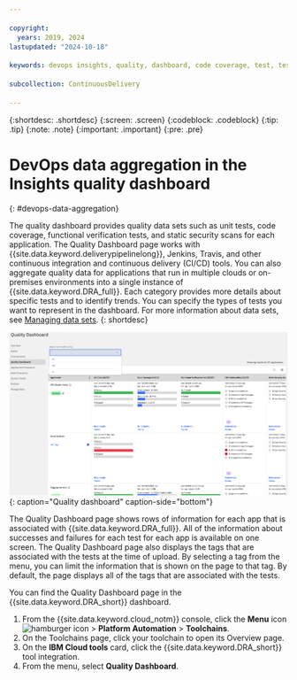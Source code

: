 ```yaml
---

copyright:
  years: 2019, 2024
lastupdated: "2024-10-18"

keywords: devops insights, quality, dashboard, code coverage, test, tests, verification, app

subcollection: ContinuousDelivery

---
```


{:shortdesc: .shortdesc}
{:screen: .screen}
{:codeblock: .codeblock}
{:tip: .tip}
{:note: .note}
{:important: .important}
{:pre: .pre}

# DevOps data aggregation in the Insights quality dashboard
{: #devops-data-aggregation}

The quality dashboard provides quality data sets such as unit tests, code coverage, functional verification tests, and static security scans for each application. The Quality Dashboard page works with {{site.data.keyword.deliverypipelinelong}}, Jenkins, Travis, and other continuous integration and continuous delivery (CI/CD) tools. You can also aggregate quality data for applications that run in multiple clouds or on-premises environments into a single instance of {{site.data.keyword.DRA_full}}. Each category provides more details about specific tests and to identify trends. You can specify the types of tests you want to represent in the dashboard. For more information about data sets, see [Managing data sets](/docs/ContinuousDelivery?topic=ContinuousDelivery-adding-data-sets). 
{: shortdesc}

![Deployment Risk Quality dashboard](images/DRA_quality_dashboard.png){: caption="Quality dashboard" caption-side="bottom"}

The Quality Dashboard page shows rows of information for each app that is associated with {{site.data.keyword.DRA_full}}. All of the information about successes and failures for each test for each app is available on one screen. The Quality Dashboard page also displays the tags that are associated with the tests at the time of upload. By selecting a tag from the menu, you can limit the information that is shown on the page to that tag. By default, the page displays all of the tags that are associated with the tests.

You can find the Quality Dashboard page in the {{site.data.keyword.DRA_short}} dashboard. 

1. From the {{site.data.keyword.cloud_notm}} console, click the **Menu** icon ![hamburger icon](images/icon_hamburger.svg) > **Platform Automation** > **Toolchains**.
1. On the Toolchains page, click your toolchain to open its Overview page.
1. On the **IBM Cloud tools** card, click the {{site.data.keyword.DRA_short}} tool integration.
1. From the menu, select **Quality Dashboard**. 
